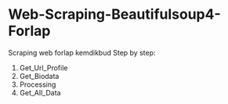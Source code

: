 # Web-Scraping-Beautifulsoup4-Forlap
Scraping web forlap kemdikbud
Step by step:
1. Get_Url_Profile
2. Get_Biodata
3. Processing
4. Get_All_Data
